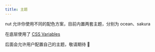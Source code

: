 ```yaml
---
title: 主题
---
```


nut 允许你使用不同的配色方案，目前内置两套主题，分别为 ocean、sakura

在底层使用了 [CSS Variables](https://developer.mozilla.org/zh-CN/docs/Web/CSS/Using_CSS_custom_properties)


<p class="tip">
  后面会允许用户配置自己的主题，敬请期待 💙
</p>
